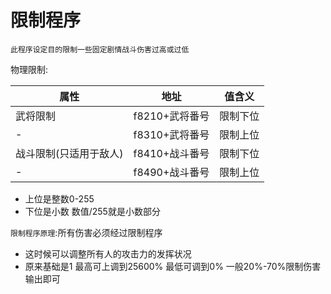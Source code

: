 # 限制程序

`此程序设定目的限制一些固定剧情战斗伤害过高或过低`

物理限制:

|属性|地址|值含义|
|--|--|--|
|武将限制|f8210+武将番号|限制下位|
|-|f8310+武将番号|限制上位|
|战斗限制(只适用于敌人)|f8410+战斗番号|限制下位|
|-|f8490+战斗番号|限制上位|

- 上位是整数0-255 
- 下位是小数 数值/255就是小数部分

`限制程序原理`:所有伤害必须经过限制程序

- 这时候可以调整所有人的攻击力的发挥状况
- 原来基础是1 最高可上调到25600% 最低可调到0% 一般20%-70%限制伤害输出即可